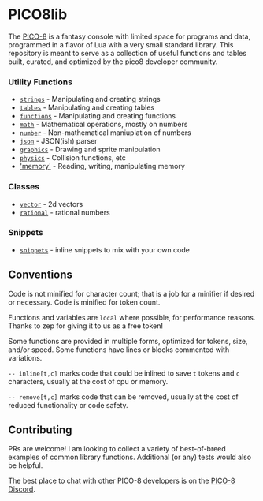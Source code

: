 # PICO8lib

The [PICO-8](https://www.lexaloffle.com/pico-8.php) is a fantasy console with limited space for programs and data, programmed in a flavor of Lua with a very small standard library. This repository is meant to serve as a collection of useful functions and tables built, curated, and optimized by the pico8 developer community.

### Utility Functions
* [`strings`](strings.p8) - Manipulating and creating strings
* [`tables`](tables.p8) - Manipulating and creating tables
* [`functions`](functions.p8) - Manipulating and creating functions
* [`math`](math.p8) - Mathematical operations, mostly on numbers
* [`number`](number.p8) - Non-mathematical maniuplation of numbers
* [`json`](json.p8) - JSON(ish) parser
* [`graphics`](graphics.p8) - Drawing and sprite manipulation
* [`physics`](physics.p8) - Collision functions, etc
* ['memory'](memory.p8) - Reading, writing, manipulating memory

### Classes
* [`vector`](vector.p8) - 2d vectors
* [`rational`](rational.p8) - rational numbers

### Snippets
* [`snippets`](snippets.p8) - inline snippets to mix with your own code

## Conventions
Code is not minified for character count; that is a job for a minifier if desired or necessary. Code is minified for token count.

Functions and variables are `local` where possible, for performance reasons. Thanks to zep for giving it to us as a free token!

Some functions are provided in multiple forms, optimized for tokens, size, and/or speed. Some functions have lines or blocks commented with variations.

`-- inline[t,c]` marks code that could be inlined to save `t` tokens and `c` characters, usually at the cost of cpu or memory.

`-- remove[t,c]` marks code that can be removed, usually at the cost of reduced functionality or code safety.

## Contributing
PRs are welcome! I am looking to collect a variety of best-of-breed examples of common library functions. Additional (or any) tests would also be helpful.

The best place to chat with other PICO-8 developers is on the [PICO-8 Discord](https://discord.gg/zM9SD7N).